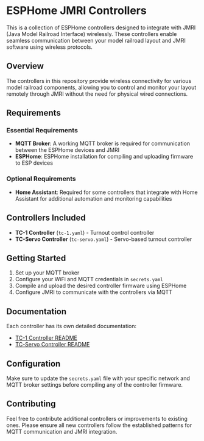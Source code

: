 # ESPHome JMRI Controllers

This is a collection of ESPHome controllers designed to integrate with JMRI (Java Model Railroad Interface) wirelessly. These controllers enable seamless communication between your model railroad layout and JMRI software using wireless protocols.

## Overview

The controllers in this repository provide wireless connectivity for various model railroad components, allowing you to control and monitor your layout remotely through JMRI without the need for physical wired connections.

## Requirements

### Essential Requirements

- **MQTT Broker**: A working MQTT broker is required for communication between the ESPHome devices and JMRI
- **ESPHome**: ESPHome installation for compiling and uploading firmware to ESP devices

### Optional Requirements

- **Home Assistant**: Required for some controllers that integrate with Home Assistant for additional automation and monitoring capabilities

## Controllers Included

- **TC-1 Controller** (`tc-1.yaml`) - Turnout control controller
- **TC-Servo Controller** (`tc-servo.yaml`) - Servo-based turnout controller

## Getting Started

1. Set up your MQTT broker
2. Configure your WiFi and MQTT credentials in `secrets.yaml`
3. Compile and upload the desired controller firmware using ESPHome
4. Configure JMRI to communicate with the controllers via MQTT

## Documentation

Each controller has its own detailed documentation:

- [TC-1 Controller README](README-tc-1.md)
- [TC-Servo Controller README](README-tc-servo.md)

## Configuration

Make sure to update the `secrets.yaml` file with your specific network and MQTT broker settings before compiling any of the controller firmware.

## Contributing

Feel free to contribute additional controllers or improvements to existing ones. Please ensure all new controllers follow the established patterns for MQTT communication and JMRI integration.
